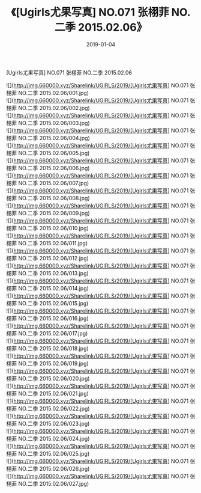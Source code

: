 ﻿---
layout: post
title:  《[Ugirls尤果写真] NO.071 张栩菲 NO.二季 2015.02.06》
date:   2019-01-04
img: http://img.660000.xyz/Sharelink/UGIRLS/2019/[Ugirls尤果写真] NO.071 张栩菲 NO.二季 2015.02.06/000.jpg
categories: [美女, 清纯, 唯美]
---

[Ugirls尤果写真] NO.071 张栩菲 NO.二季 2015.02.06

 ![](http://img.660000.xyz/Sharelink/UGIRLS/2019/[Ugirls尤果写真] NO.071 张栩菲 NO.二季 2015.02.06/001.jpg) <br>![](http://img.660000.xyz/Sharelink/UGIRLS/2019/[Ugirls尤果写真] NO.071 张栩菲 NO.二季 2015.02.06/002.jpg) <br>![](http://img.660000.xyz/Sharelink/UGIRLS/2019/[Ugirls尤果写真] NO.071 张栩菲 NO.二季 2015.02.06/003.jpg) <br>![](http://img.660000.xyz/Sharelink/UGIRLS/2019/[Ugirls尤果写真] NO.071 张栩菲 NO.二季 2015.02.06/004.jpg) <br>![](http://img.660000.xyz/Sharelink/UGIRLS/2019/[Ugirls尤果写真] NO.071 张栩菲 NO.二季 2015.02.06/005.jpg) <br>![](http://img.660000.xyz/Sharelink/UGIRLS/2019/[Ugirls尤果写真] NO.071 张栩菲 NO.二季 2015.02.06/006.jpg) <br>![](http://img.660000.xyz/Sharelink/UGIRLS/2019/[Ugirls尤果写真] NO.071 张栩菲 NO.二季 2015.02.06/007.jpg) <br>![](http://img.660000.xyz/Sharelink/UGIRLS/2019/[Ugirls尤果写真] NO.071 张栩菲 NO.二季 2015.02.06/008.jpg) <br>![](http://img.660000.xyz/Sharelink/UGIRLS/2019/[Ugirls尤果写真] NO.071 张栩菲 NO.二季 2015.02.06/009.jpg) <br>![](http://img.660000.xyz/Sharelink/UGIRLS/2019/[Ugirls尤果写真] NO.071 张栩菲 NO.二季 2015.02.06/010.jpg) <br>![](http://img.660000.xyz/Sharelink/UGIRLS/2019/[Ugirls尤果写真] NO.071 张栩菲 NO.二季 2015.02.06/011.jpg) <br>![](http://img.660000.xyz/Sharelink/UGIRLS/2019/[Ugirls尤果写真] NO.071 张栩菲 NO.二季 2015.02.06/012.jpg) <br>![](http://img.660000.xyz/Sharelink/UGIRLS/2019/[Ugirls尤果写真] NO.071 张栩菲 NO.二季 2015.02.06/013.jpg) <br>![](http://img.660000.xyz/Sharelink/UGIRLS/2019/[Ugirls尤果写真] NO.071 张栩菲 NO.二季 2015.02.06/014.jpg) <br>![](http://img.660000.xyz/Sharelink/UGIRLS/2019/[Ugirls尤果写真] NO.071 张栩菲 NO.二季 2015.02.06/015.jpg) <br>![](http://img.660000.xyz/Sharelink/UGIRLS/2019/[Ugirls尤果写真] NO.071 张栩菲 NO.二季 2015.02.06/016.jpg) <br>![](http://img.660000.xyz/Sharelink/UGIRLS/2019/[Ugirls尤果写真] NO.071 张栩菲 NO.二季 2015.02.06/017.jpg) <br>![](http://img.660000.xyz/Sharelink/UGIRLS/2019/[Ugirls尤果写真] NO.071 张栩菲 NO.二季 2015.02.06/018.jpg) <br>![](http://img.660000.xyz/Sharelink/UGIRLS/2019/[Ugirls尤果写真] NO.071 张栩菲 NO.二季 2015.02.06/019.jpg) <br>![](http://img.660000.xyz/Sharelink/UGIRLS/2019/[Ugirls尤果写真] NO.071 张栩菲 NO.二季 2015.02.06/020.jpg) <br>![](http://img.660000.xyz/Sharelink/UGIRLS/2019/[Ugirls尤果写真] NO.071 张栩菲 NO.二季 2015.02.06/021.jpg) <br>![](http://img.660000.xyz/Sharelink/UGIRLS/2019/[Ugirls尤果写真] NO.071 张栩菲 NO.二季 2015.02.06/022.jpg) <br>![](http://img.660000.xyz/Sharelink/UGIRLS/2019/[Ugirls尤果写真] NO.071 张栩菲 NO.二季 2015.02.06/023.jpg) <br>![](http://img.660000.xyz/Sharelink/UGIRLS/2019/[Ugirls尤果写真] NO.071 张栩菲 NO.二季 2015.02.06/024.jpg) <br>![](http://img.660000.xyz/Sharelink/UGIRLS/2019/[Ugirls尤果写真] NO.071 张栩菲 NO.二季 2015.02.06/025.jpg) <br>![](http://img.660000.xyz/Sharelink/UGIRLS/2019/[Ugirls尤果写真] NO.071 张栩菲 NO.二季 2015.02.06/026.jpg) <br>![](http://img.660000.xyz/Sharelink/UGIRLS/2019/[Ugirls尤果写真] NO.071 张栩菲 NO.二季 2015.02.06/027.jpg) <br>